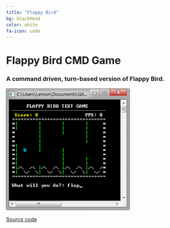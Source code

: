 ```yaml
---
title: "Flappy Bird"
bg: blackHead
color: white
fa-icon: code
---
```



# Flappy Bird CMD Game


### A command driven, turn-based version of Flappy Bird.

![Comedy Magician Bay Area](img/screenshots/flappybird.png)

[Source code](https://github.com/Teh-Lemon/Flappy-Bird-Command-Line-Game)